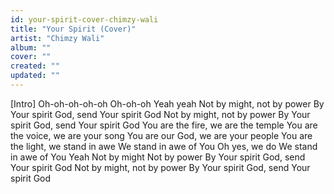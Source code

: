 ```yaml
---
id: your-spirit-cover-chimzy-wali
title: "Your Spirit (Cover)"
artist: "Chimzy Wali"
album: ""
cover: ""
created: ""
updated: ""
---
```


[Intro]
Oh-oh-oh-oh-oh
Oh-oh-oh
Yeah yeah
Not by might, not by power
By Your spirit God, send Your spirit God
Not by might, not by power
By Your spirit God, send Your spirit God
You are the fire, we are the temple
You are the voice, we are your song
You are our God, we are your people
You are the light, we stand in awe
We stand in awe of You
Oh yes, we do
We stand in awe of You
Yeah
Not by might
Not by power
By Your spirit God, send Your spirit God
Not by might, not by power
By Your spirit God, send Your spirit God